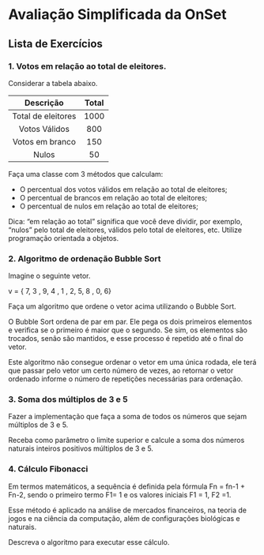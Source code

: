 # Avaliação Simplificada da OnSet

## Lista de Exercícios

### 1. Votos em relação ao total de eleitores.
Considerar a tabela abaixo.

| Descrição |               Total               |
| :----: | :-------------------------------: |
| Total de eleitores |        1000         |
|  Votos Válidos   | 800 |
|  Votos em branco   | 150 |
|  Nulos   | 50 |

Faça uma classe com 3 métodos que calculam:
- O percentual dos votos válidos em relação ao total de eleitores;
- O percentual de brancos em relação ao total de eleitores;
- O percentual de nulos em relação ao total de eleitores;

Dica: “em relação ao total” significa que você deve dividir, por exemplo, “nulos” pelo total de eleitores, válidos pelo total de eleitores, etc.
Utilize programação orientada a objetos.

### 2. Algoritmo de ordenação Bubble Sort
Imagine o seguinte vetor.

v = { 7, 3 , 9, 4 , 1 , 2, 5, 8 , 0, 6}

Faça um algoritmo que ordene o vetor acima utilizando o Bubble Sort.

O Bubble Sort ordena de par em par. Ele pega os dois primeiros elementos e verifica se o primeiro é maior que o segundo. Se sim, os elementos são trocados, senão são mantidos, e esse processo é repetido até o final do vetor.

Este algoritmo não consegue ordenar o vetor em uma única rodada, ele terá que passar pelo vetor um certo número de vezes, ao retornar o vetor ordenado informe o número de repetições necessárias para ordenação.


### 3. Soma dos múltiplos de 3 e 5

Fazer a implementação que faça a soma de todos os números que sejam múltiplos de 3 e 5.

Receba como parâmetro o limite superior e calcule a soma dos números naturais inteiros positivos múltiplos de 3 e 5.


### 4. Cálculo Fibonacci

Em termos matemáticos, a sequência é definida pela fórmula Fn = fn-1 + Fn-2, sendo o primeiro termo F1= 1 e os valores iniciais F1 = 1, F2 =1. 

Esse método é aplicado na análise de mercados financeiros, na teoria de jogos e na ciência da computação, além de configurações biológicas e naturais.

Descreva o algoritmo para executar esse cálculo.
